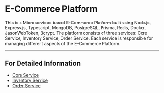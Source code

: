 # E-Commerce Platform
This is a Microservices based E-Commerce Platform built using Node.js, Express.js, Typescript, MongoDB, PostgreSQL, Prisma, Redis, Docker, JasonWebToken, Bcrypt. The platform consists of three services: Core Service, Inventory Service, Order Service. Each service is responsible for managing different aspects of the E-Commerce Platform.

---

## For Detailed Information
- [Core Service]("https://github.com/mb-tousif/microservice-app/blob/main/Inventory-service/README.md")
- [Inventory Service]("https://github.com/mb-tousif/microservice-app/tree/main/Inventory-service#readme")
- [Order Service]("https://github.com/mb-tousif/microservice-app/tree/main/Order-Service#readme")